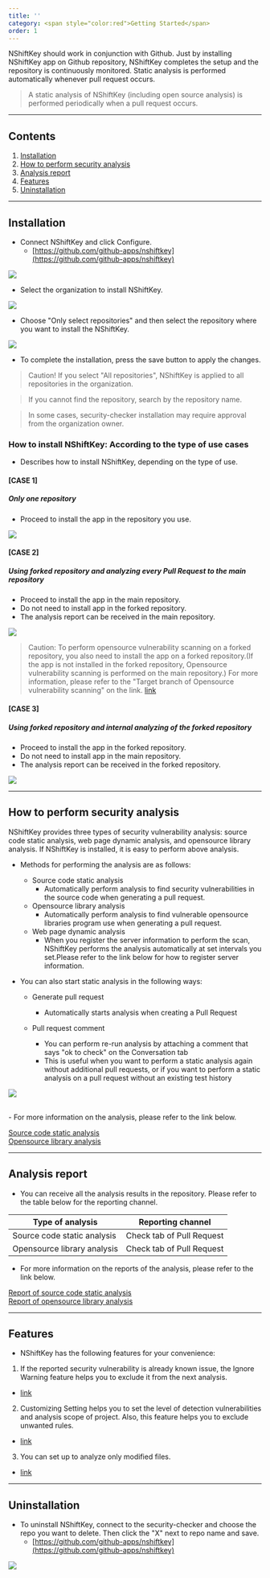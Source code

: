 ```yaml
---
title: ''
category: <span style="color:red">Getting Started</span>
order: 1
---
```


NShiftKey should work in conjunction with Github. Just by installing NShiftKey app on Github repository, NShiftKey completes the setup and the repository is continuously monitored. Static analysis is performed automatically whenever pull request occurs.

> A static analysis of NShiftKey (including open source analysis) is performed periodically when a pull request occurs.

---

## Contents
1. [Installation](#Installation)
2. [How to perform security analysis](#How-to-perform-security-analysis)
3. [Analysis report](#Analysis-report)
4. [Features](#Features)
5. [Uninstallation](#Uninstallation)

---

## Installation
- Connect NShiftKey and click Configure.
  - [https://github.com/github-apps/nshiftkey](https://github.com/github-apps/nshiftkey)

![](../../images/security-checker.png)

- Select the organization to install NShiftKey.

![](../../images/choose-org.png)

- Choose "Only select repositories" and then select the repository where you want to install the NShiftKey.

![](../../images/choose-repo.png)

- To complete the installation, press the save button to apply the changes.

> Caution! If you select "All repositories", NShiftKey is applied to all repositories in the organization.

> If you cannot find the repository, search by the repository name.

> In some cases, security-checker installation may require approval from the organization owner.

### How to install NShiftKey: According to the type of use cases

- Describes how to install NShiftKey, depending on the type of use.

#### [CASE 1]
##### Only one repository
- Proceed to install the app in the repository you use.

![](../../images/install_case1.png)

#### [CASE 2]
##### Using forked repository and analyzing every Pull Request to the main repository
- Proceed to install the app in the main repository.
- Do not need to install app in the forked repository.
- The analysis report can be received in the main repository.

![](../../images/install_case2.png)

> Caution: To perform opensource vulnerability scanning on a forked repository, you also need to install the app on a forked repository.(If the app is not installed in the forked repository, Opensource vulnerability scanning is performed on the main repository.) For more information, please refer to the "Target branch of Opensource vulnerability scanning" on the link. [link](https://github.com/pages/naver/nshift-doc/2-opensource-analysis/requirement/)



#### [CASE 3]
##### Using forked repository and internal analyzing of the forked repository
- Proceed to install the app in the forked repository.
- Do not need to install app in the main repository.
- The analysis report can be received in the forked repository.

![](../../images/install_case3.png)


---

## How to perform security analysis
NShiftKey provides three types of security vulnerability analysis: source code static analysis, web page dynamic analysis, and opensource library analysis. If NShiftKey is installed, it is easy to perform above analysis.

- Methods for performing the analysis are as follows:
  - Source code static analysis
    - Automatically perform analysis to find security vulnerabilities in the source code when generating a pull request.
  - Opensource library analysis
    - Automatically perform analysis to find vulnerable opensource libraries program use when generating a pull request.
  - Web page dynamic analysis
    - When you register the server information to perform the scan, NShiftKey performs the analysis automatically at set intervals you set.Please refer to the link below for how to register server information.

- You can also start static analysis in the following ways:
  - Generate pull request
    - Automatically starts analysis when creating a Pull Request

  - Pull request comment
    - You can perform re-run analysis by attaching a comment that says "ok to check" on the Conversation tab
    - This is useful when you want to perform a static analysis again without additional pull requests, or if you want to perform a static analysis on a pull request without an existing test history

![](../../images/comment_oktocheck.png)

<br>
- For more information on the analysis, please refer to the link below.

[Source code static analysis](https://naver.github.io/nshiftkey-doc/1-static-analysis/requirement/)
<br>
[Opensource library analysis](https://naver.github.io/nshiftkey-doc/2-opensource-analysis/requirement/)

---

## Analysis report
- You can receive all the analysis results in the repository. Please refer to the table below for the reporting channel.

Type of analysis | Reporting channel
-- | -- |
Source code static analysis | Check tab of Pull Request
Opensource library analysis | Check tab of Pull Request

- For more information on the reports of the analysis, please refer to the link below.

[Report of source code static analysis](https://naver.github.io/nshiftkey-doc/1-static-analysis/report/)
<br>
[Report of opensource library analysis](https://naver.github.io/nshiftkey-doc/2-opensource-analysis/report/)

---

## Features 
- NShiftKey has the following features for your convenience: <br> 

1. If the reported security vulnerability is already known issue, the Ignore Warning feature helps you to exclude it from the next analysis.
  - [link](https://naver.github.io/nshiftkey-doc/4-best-practice/ignore_issues/)
 
2. Customizing Setting helps you to set the level of detection vulnerabilities and analysis scope of project. Also, this feature helps you to exclude unwanted rules.
  - [link](https://naver.github.io/nshiftkey-doc/4-best-practice/customize_settings/)

3. You can set up to analyze only modified files.
  - [link](https://naver.github.io/nshiftkey-doc/4-best-practice/differential_analysis/)

---

## Uninstallation
- To uninstall NShiftKey, connect to the security-checker and choose the repo you want to delete. Then click the "X" next to repo name and save.
  - [https://github.com/github-apps/nshiftkey](https://github.com/github-apps/nshiftkey)   

![](../../images/remove.png)
